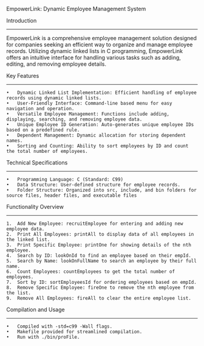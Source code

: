 EmpowerLink: Dynamic Employee Management System

Introduction
************
EmpowerLink is a comprehensive employee management solution designed for companies seeking an efficient way to organize and manage employee records. Utilizing dynamic linked lists in C programming, EmpowerLink offers an intuitive interface for handling various tasks such as adding, editing, and removing employee details.


Key Features
************
    •	Dynamic Linked List Implementation: Efficient handling of employee records using dynamic linked lists.
    •	User-Friendly Interface: Command-line based menu for easy navigation and operation.
    •	Versatile Employee Management: Functions include adding, displaying, searching, and removing employee data.
    •	Unique Employee ID Generation: Auto-generates unique employee IDs based on a predefined rule.
    •	Dependent Management: Dynamic allocation for storing dependent names.
    •	Sorting and Counting: Ability to sort employees by ID and count the total number of employees.

  
Technical Specifications
*************************
    •	Programming Language: C (Standard: C99)
    •	Data Structure: User-defined structure for employee records.
    •	Folder Structure: Organized into src, include, and bin folders for source files, header files, and executable files


Functionality Overview
***********************
    1.	Add New Employee: recruitEmployee for entering and adding new employee data.
    2.	Print All Employees: printAll to display data of all employees in the linked list.
    3.	Print Specific Employee: printOne for showing details of the nth employee.
    4.	Search by ID: lookOnId to find an employee based on their empId.
    5.	Search by Name: lookOnFullName to search an employee by their full name.
    6.	Count Employees: countEmployees to get the total number of employees.
    7.	Sort by ID: sortEmployeesId for ordering employees based on empId.
    8.	Remove Specific Employee: fireOne to remove the nth employee from the list.
    9.	Remove All Employees: fireAll to clear the entire employee list.


Compilation and Usage
*********************
    •	Compiled with -std=c99 -Wall flags.
    •	Makefile provided for streamlined compilation.
    •	Run with ./bin/proFile.
